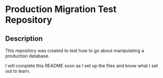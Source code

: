 # Production Migration Test Repository

## Description 

This repository was created to test how to go about manipulating a production database.

I will complete this README soon as I set up the files and know what I set out to learn.